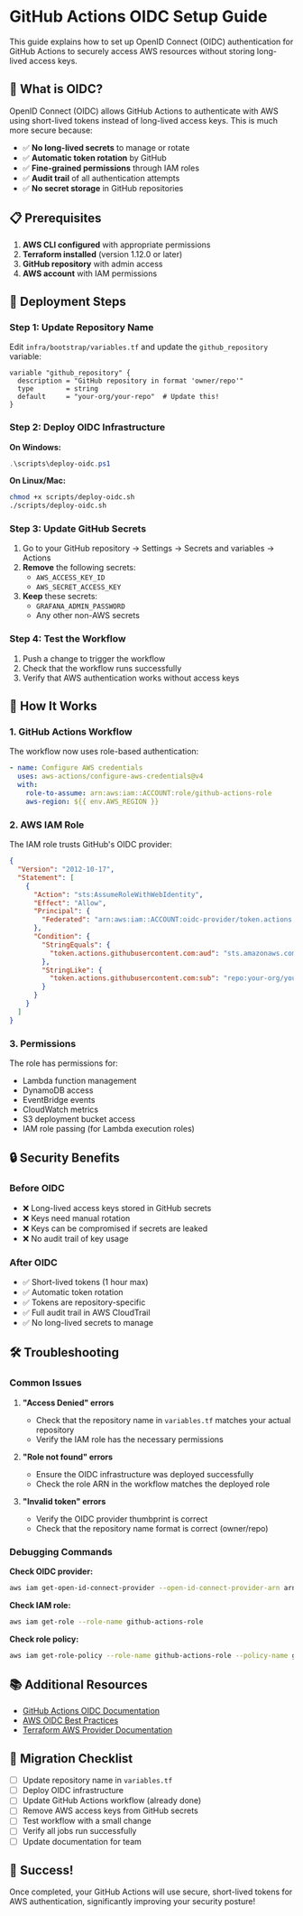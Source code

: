 # GitHub Actions OIDC Setup Guide

This guide explains how to set up OpenID Connect (OIDC) authentication for GitHub Actions to securely access AWS resources without storing long-lived access keys.

## 🎯 What is OIDC?

OpenID Connect (OIDC) allows GitHub Actions to authenticate with AWS using short-lived tokens instead of long-lived access keys. This is much more secure because:

- ✅ **No long-lived secrets** to manage or rotate
- ✅ **Automatic token rotation** by GitHub
- ✅ **Fine-grained permissions** through IAM roles
- ✅ **Audit trail** of all authentication attempts
- ✅ **No secret storage** in GitHub repositories

## 📋 Prerequisites

1. **AWS CLI configured** with appropriate permissions
2. **Terraform installed** (version 1.12.0 or later)
3. **GitHub repository** with admin access
4. **AWS account** with IAM permissions

## 🚀 Deployment Steps

### Step 1: Update Repository Name

Edit `infra/bootstrap/variables.tf` and update the `github_repository` variable:

```hcl
variable "github_repository" {
  description = "GitHub repository in format 'owner/repo'"
  type        = string
  default     = "your-org/your-repo"  # Update this!
}
```

### Step 2: Deploy OIDC Infrastructure

**On Windows:**

```powershell
.\scripts\deploy-oidc.ps1
```

**On Linux/Mac:**

```bash
chmod +x scripts/deploy-oidc.sh
./scripts/deploy-oidc.sh
```

### Step 3: Update GitHub Secrets

1. Go to your GitHub repository → Settings → Secrets and variables → Actions
2. **Remove** the following secrets:
   - `AWS_ACCESS_KEY_ID`
   - `AWS_SECRET_ACCESS_KEY`
3. **Keep** these secrets:
   - `GRAFANA_ADMIN_PASSWORD`
   - Any other non-AWS secrets

### Step 4: Test the Workflow

1. Push a change to trigger the workflow
2. Check that the workflow runs successfully
3. Verify that AWS authentication works without access keys

## 🔧 How It Works

### 1. GitHub Actions Workflow

The workflow now uses role-based authentication:

```yaml
- name: Configure AWS credentials
  uses: aws-actions/configure-aws-credentials@v4
  with:
    role-to-assume: arn:aws:iam::ACCOUNT:role/github-actions-role
    aws-region: ${{ env.AWS_REGION }}
```

### 2. AWS IAM Role

The IAM role trusts GitHub's OIDC provider:

```json
{
  "Version": "2012-10-17",
  "Statement": [
    {
      "Action": "sts:AssumeRoleWithWebIdentity",
      "Effect": "Allow",
      "Principal": {
        "Federated": "arn:aws:iam::ACCOUNT:oidc-provider/token.actions.githubusercontent.com"
      },
      "Condition": {
        "StringEquals": {
          "token.actions.githubusercontent.com:aud": "sts.amazonaws.com"
        },
        "StringLike": {
          "token.actions.githubusercontent.com:sub": "repo:your-org/your-repo:*"
        }
      }
    }
  ]
}
```

### 3. Permissions

The role has permissions for:

- Lambda function management
- DynamoDB access
- EventBridge events
- CloudWatch metrics
- S3 deployment bucket access
- IAM role passing (for Lambda execution roles)

## 🔒 Security Benefits

### Before OIDC

- ❌ Long-lived access keys stored in GitHub secrets
- ❌ Keys need manual rotation
- ❌ Keys can be compromised if secrets are leaked
- ❌ No audit trail of key usage

### After OIDC

- ✅ Short-lived tokens (1 hour max)
- ✅ Automatic token rotation
- ✅ Tokens are repository-specific
- ✅ Full audit trail in AWS CloudTrail
- ✅ No long-lived secrets to manage

## 🛠️ Troubleshooting

### Common Issues

1. **"Access Denied" errors**
   - Check that the repository name in `variables.tf` matches your actual repository
   - Verify the IAM role has the necessary permissions

2. **"Role not found" errors**
   - Ensure the OIDC infrastructure was deployed successfully
   - Check the role ARN in the workflow matches the deployed role

3. **"Invalid token" errors**
   - Verify the OIDC provider thumbprint is correct
   - Check that the repository name format is correct (owner/repo)

### Debugging Commands

**Check OIDC provider:**

```bash
aws iam get-open-id-connect-provider --open-id-connect-provider-arn arn:aws:iam::ACCOUNT:oidc-provider/token.actions.githubusercontent.com
```

**Check IAM role:**

```bash
aws iam get-role --role-name github-actions-role
```

**Check role policy:**

```bash
aws iam get-role-policy --role-name github-actions-role --policy-name github-actions-policy
```

## 📚 Additional Resources

- [GitHub Actions OIDC Documentation](https://docs.github.com/en/actions/deployment/security-hardening-your-deployments/configuring-openid-connect-in-amazon-web-services)
- [AWS OIDC Best Practices](https://docs.aws.amazon.com/IAM/latest/UserGuide/id_roles_providers_create_oidc.html)
- [Terraform AWS Provider Documentation](https://registry.terraform.io/providers/hashicorp/aws/latest/docs)

## 🔄 Migration Checklist

- [ ] Update repository name in `variables.tf`
- [ ] Deploy OIDC infrastructure
- [ ] Update GitHub Actions workflow (already done)
- [ ] Remove AWS access keys from GitHub secrets
- [ ] Test workflow with a small change
- [ ] Verify all jobs run successfully
- [ ] Update documentation for team

## 🎉 Success!

Once completed, your GitHub Actions will use secure, short-lived tokens for AWS authentication, significantly improving your security posture!
